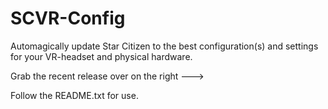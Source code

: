 # SCVR-Config
Automagically update Star Citizen to the best configuration(s) and settings for your VR-headset and physical hardware.

Grab the recent release over on the right --->



Follow the README.txt for use.
